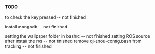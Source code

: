 #### TODO

to check the key pressed  -- not finished

install mongodb  -- not finished

setting the wallpaper folder in bashrc  -- not finished
setting ROS source after install the ros  -- not finished
remove dj-zhou-config.bash from tracking  -- not finished





